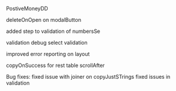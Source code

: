 PostiveMoneyDD

deleteOnOpen on modalButton

added step to validation of numbersSe


validation debug
select validation

improved error reporting on layout

copyOnSuccess for rest
table scrollAfter

Bug fixes:
fixed issue with joiner on copyJustSTrings
fixed issues in validation
